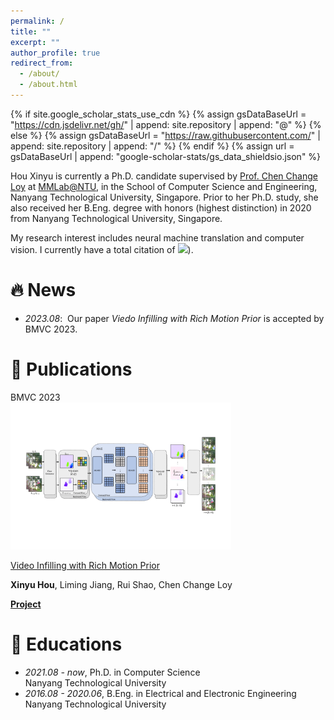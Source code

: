 ```yaml
---
permalink: /
title: ""
excerpt: ""
author_profile: true
redirect_from: 
  - /about/
  - /about.html
---
```


{% if site.google_scholar_stats_use_cdn %}
{% assign gsDataBaseUrl = "https://cdn.jsdelivr.net/gh/" | append: site.repository | append: "@" %}
{% else %}
{% assign gsDataBaseUrl = "https://raw.githubusercontent.com/" | append: site.repository | append: "/" %}
{% endif %}
{% assign url = gsDataBaseUrl | append: "google-scholar-stats/gs_data_shieldsio.json" %}

<span class='anchor' id='about-me'></span>

Hou Xinyu is currently a Ph.D. candidate supervised by <a href="https://www.mmlab-ntu.com/person/ccloy/">Prof. Chen Change Loy</a> at <a href="https://www.mmlab-ntu.com/"> MMLab@NTU</a>, in the School of Computer Science and Engineering, Nanyang Technological University, Singapore. Prior to her Ph.D. study, she also received her B.Eng. degree with honors (highest distinction) in 2020 from Nanyang Technological University, Singapore.

My research interest includes neural machine translation and computer vision. I currently have a total citation of <a href='https://scholar.google.com/citations?user=90lIt2QAAAAJ'><img src="https://img.shields.io/endpoint?url={{ url | url_encode }}&logo=Google%20Scholar&labelColor=f6f6f6&color=9cf&style=flat&label=citations"></a>).


# 🔥 News
- *2023.08*: &nbsp;Our paper <i>Viedo Infilling with Rich Motion Prior</i> is accepted by BMVC 2023. 

# 📝 Publications 

<div class='paper-box'><div class='paper-box-image'><div><div class="badge">BMVC 2023</div><img src='images/virmp.jpg' alt="sym" width="70%"></div></div>
<div class='paper-box-text' markdown="1">

[Video Infilling with Rich Motion Prior]()

**Xinyu Hou**, Liming Jiang, Rui Shao, Chen Change Loy

[**Project**]() <strong><span class='show_paper_citations' data='90lIt2QAAAAJ:ALROH1vI_8AC'></span></strong>
</div>
</div>

# 📖 Educations
- *2021.08 - now*, Ph.D. in Computer Science <br /> Nanyang Technological University
- *2016.08 - 2020.06*, B.Eng. in Electrical and Electronic Engineering  <br /> Nanyang Technological University 
